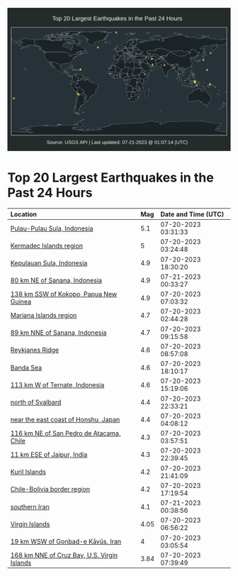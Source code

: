 ![Map](./map.png)

# Top 20 Largest Earthquakes in the Past 24 Hours

| Location | Mag | Date and Time (UTC) |
|:---|:---|:---|
| [Pulau-Pulau Sula, Indonesia](https://earthquake.usgs.gov/earthquakes/eventpage/us7000kh0v) | 5.1 | 07-20-2023 03:31:33 |
| [Kermadec Islands region](https://earthquake.usgs.gov/earthquakes/eventpage/us7000kh0t) | 5 | 07-20-2023 03:24:48 |
| [Kepulauan Sula, Indonesia](https://earthquake.usgs.gov/earthquakes/eventpage/us7000kh75) | 4.9 | 07-20-2023 18:30:20 |
| [80 km NE of Sanana, Indonesia](https://earthquake.usgs.gov/earthquakes/eventpage/us7000khaz) | 4.9 | 07-21-2023 00:33:27 |
| [138 km SSW of Kokopo, Papua New Guinea](https://earthquake.usgs.gov/earthquakes/eventpage/us7000kh1j) | 4.9 | 07-20-2023 07:03:32 |
| [Mariana Islands region](https://earthquake.usgs.gov/earthquakes/eventpage/us7000kh0n) | 4.7 | 07-20-2023 02:44:28 |
| [89 km NNE of Sanana, Indonesia](https://earthquake.usgs.gov/earthquakes/eventpage/us7000kh32) | 4.7 | 07-20-2023 09:15:58 |
| [Reykjanes Ridge](https://earthquake.usgs.gov/earthquakes/eventpage/us7000kh2y) | 4.6 | 07-20-2023 08:57:08 |
| [Banda Sea](https://earthquake.usgs.gov/earthquakes/eventpage/us7000kh6q) | 4.6 | 07-20-2023 18:10:17 |
| [113 km W of Ternate, Indonesia](https://earthquake.usgs.gov/earthquakes/eventpage/us7000kh5t) | 4.6 | 07-20-2023 15:19:06 |
| [north of Svalbard](https://earthquake.usgs.gov/earthquakes/eventpage/us7000kh92) | 4.4 | 07-20-2023 22:33:21 |
| [near the east coast of Honshu, Japan](https://earthquake.usgs.gov/earthquakes/eventpage/us7000kh0y) | 4.4 | 07-20-2023 04:08:12 |
| [116 km NE of San Pedro de Atacama, Chile](https://earthquake.usgs.gov/earthquakes/eventpage/us7000kh0x) | 4.3 | 07-20-2023 03:57:51 |
| [11 km ESE of Jaipur, India](https://earthquake.usgs.gov/earthquakes/eventpage/us7000kh99) | 4.3 | 07-20-2023 22:39:45 |
| [Kuril Islands](https://earthquake.usgs.gov/earthquakes/eventpage/us7000kh8f) | 4.2 | 07-20-2023 21:41:09 |
| [Chile-Bolivia border region](https://earthquake.usgs.gov/earthquakes/eventpage/us7000kh6a) | 4.2 | 07-20-2023 17:19:54 |
| [southern Iran](https://earthquake.usgs.gov/earthquakes/eventpage/us7000khb0) | 4.1 | 07-21-2023 00:38:56 |
| [Virgin Islands](https://earthquake.usgs.gov/earthquakes/eventpage/pr2023201000) | 4.05 | 07-20-2023 06:56:22 |
| [19 km WSW of Gonbad-e Kāvūs, Iran](https://earthquake.usgs.gov/earthquakes/eventpage/us7000kh0s) | 4 | 07-20-2023 03:05:54 |
| [168 km NNE of Cruz Bay, U.S. Virgin Islands](https://earthquake.usgs.gov/earthquakes/eventpage/pr2023201001) | 3.84 | 07-20-2023 07:39:49 |
